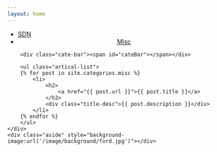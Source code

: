 ```yaml
---
layout: home
---
```


<div class="index-content">
    <div class="section">
        <ul class="artical-cate">
            <li style="text-align:left;"><a href="/"><span>SDN</span></a></li>
            <li style="text-align:center;" class="on"><a href="/misc"><span>Misc</span></a></li>
        </ul>

        <div class="cate-bar"><span id="cateBar"></span></div>

        <ul class="artical-list">
        {% for post in site.categories.misc %}
            <li>
                <h2>
                    <a href="{{ post.url }}">{{ post.title }}</a>
                </h2>
                <div class="title-desc">{{ post.description }}</div>
            </li>
        {% endfor %}
        </ul>
    </div>
    <div class="aside" style="background-image:url('/image/background/ford.jpg')"></div>
</div>

